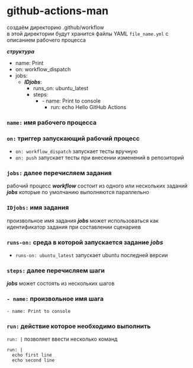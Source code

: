 # github-actions-man  
создаём директорию .github/workflow \
в этой директории будут хранится файлы YAML `file_name.yml` с описанием рабочего процесса

***структура***
- name: Print
- on: workflow_dispatch
- jobs:
  - ***IDjobs***:
    - runs_on: ubuntu_latest
    - steps:
      - \- name: Print to console
        - run: echo Hello GitHub Actions

### `name:` имя рабочего процесса ###
### `on:`  триггер запускающий рабочий процесс ###
* `on: workflow_dispatch` запускает тесты вручную
* `on: push` запускает тесты при внесении изменений в репозиторий 
### `jobs:` далее перечисляем задания ###
рабочий процесс ***workflow*** состоит из одного или нескольких заданий ***jobs*** которые по умолчанию выполняются параллельно <br>
### `IDjobs:` имя задания ###
произвольное имя задания ***jobs*** может использоваться как идентификатор задания при составлении сценариев
### `runs-on:` среда в которой запускается задание ***jobs*** ###
- `runs-on: ubuntu_latest` запускает ubuntu последней версии
### `steps:` далее перечисляем шаги ###
***jobs*** может состоять из нескольких шагов
### `- name:` произвольное имя шага ###
`- name: Print to console`
### `run:` действие которое необходимо выполнить  ###
`run: |` позволяет ввести несколько команд 
```
run: | 
  echo first line
  echo second line
```



